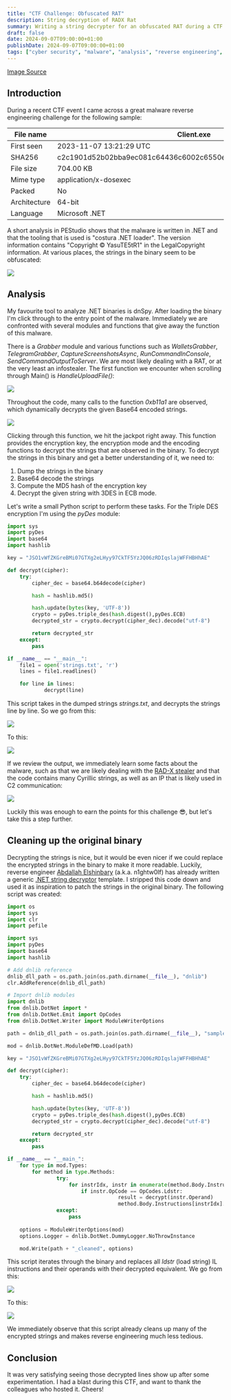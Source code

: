 ```yaml
---
title: "CTF Challenge: Obfuscated RAT"
description: String decryption of RADX Rat
summary: Writing a string decrypter for an obfuscated RAT during a CTF challenge.
draft: false
date: 2024-09-07T09:00:00+01:00
publishDate: 2024-09-07T09:00:00+01:00
tags: ["cyber security", "malware", "analysis", "reverse engineering", "hacking", "frostygoop"]
---
```


[Image Source](https://www.freepik.com/free-ai-image/futuristic-style-possum-wearing-armor_94941490.htm#fromView=search&page=1&position=18&uuid=2a7451d4-cee6-4371-8156-b1bd1845e987)

## Introduction

During a recent CTF event I came across a great malware reverse engineering challenge for the following sample:

| File name  | Client.exe                                                     |
|------------|------------------------------------------------------------------|
| First seen | 2023-11-07 13:21:29 UTC                                      |
| SHA256     |  c2c1901d52b02bba9ec081c64436c6002c6550ebf185c89af79567381455de1a  |
| File size  | 704.00 KB                                                 |
| Mime type  | application/x-dosexec                                            |
| Packed     | No                                                               |
| Architecture| 64-bit | 
| Language | Microsoft .NET |

A short analysis in PEStudio shows that the malware is written in .NET and that the tooling that is used is "costura .NET loader". The version information contains "Copyright © YasuTE5tR1" in the LegalCopyright information. At various places, the strings in the binary seem to be obfuscated:

![](img/pestudio_copyright.png)

## Analysis

My favourite tool to analyze .NET binaries is dnSpy. After loading the binary I'm click through to the entry point of the malware. Immediately we are confronted with several modules and functions that give away the function of this malware. 

There is a *Grabber* module and various functions such as *WalletsGrabber*, *TelegramGrabber*, *CaptureScreenshotsAsync*, *RunCommandInConsole*, *SendCommandOutputToServer*. We are most likely dealing with a RAT, or at the very least an infostealer. The first function we encounter when scrolling through Main() is *HandleUploadFile()*:

![](img/encryption_function.png)

Throughout the code, many calls to the function *0xb11a1* are observed, which dynamically decrypts the given Base64 encoded strings. 

![](img/0xb11a1.png)

Clicking through this function, we hit the jackpot right away. This function provides the encryption key, the encryption mode and the encoding functions to decrypt the strings that are observed in the binary. To decrypt the strings in this binary and get a better understanding of it, we need to:

1. Dump the strings in the binary
2. Base64 decode the strings
3. Compute the MD5 hash of the encryption key
4. Decrypt the given string with 3DES in ECB mode. 

Let's write a small Python script to perform these tasks. For the Triple DES encryption I'm using the *pyDes* module:

```Python
import sys
import pyDes
import base64
import hashlib

key = "JSO1vWfZKGreBMi07GTXg2eLHyy97CkTF5YzJQ06zRDIqslajWFFHBHhAE"

def decrypt(cipher):
    try:
        cipher_dec = base64.b64decode(cipher)

        hash = hashlib.md5()

        hash.update(bytes(key, 'UTF-8'))
        crypto = pyDes.triple_des(hash.digest(),pyDes.ECB)
        decrypted_str = crypto.decrypt(cipher_dec).decode("utf-8")

        return decrypted_str
    except:
        pass

if __name__ == "__main__":
    file1 = open('strings.txt', 'r')
    lines = file1.readlines()

    for line in lines:
            decrypt(line)
```

This script takes in the dumped strings *strings.txt*, and decrypts the strings line by line. So we go from this:

![](img/encrypted.png)

To this:

![](img/decrypted.png)

If we review the output, we immediately learn some facts about the malware, such as that we are likely dealing with the [RAD-X stealer](https://www.virustotal.com/gui/file/c2c1901d52b02bba9ec081c64436c6002c6550ebf185c89af79567381455de1a/details) and that the code contains many Cyrillic strings, as well as an IP that is likely used in C2 communication:

![](img/c2ip.png)

Luckily this was enough to earn the points for this challenge 😎, but let's take this a step further.

## Cleaning up the original binary

Decrypting the strings is nice, but it would be even nicer if we could replace the encrypted strings in the binary to make it more readable. Luckily, reverse engineer [Abdallah Elshinbary](https://twitter.com/_n1ghtw0lf?lang=en) (a.k.a. n1ghtw0lf) has already written a generic [.NET string decryptor](https://n1ght-w0lf.github.io/tutorials/dotnet-string-decryptor/) template. I stripped this code down and used it as inspiration to patch the strings in the original binary. The following script was created:

```Python
import os
import sys
import clr
import pefile

import sys
import pyDes
import base64
import hashlib

# Add dnlib reference
dnlib_dll_path = os.path.join(os.path.dirname(__file__), "dnlib")
clr.AddReference(dnlib_dll_path)

# Import dnlib modules
import dnlib
from dnlib.DotNet import *
from dnlib.DotNet.Emit import OpCodes
from dnlib.DotNet.Writer import ModuleWriterOptions

path = dnlib_dll_path = os.path.join(os.path.dirname(__file__), "sample")

mod = dnlib.DotNet.ModuleDefMD.Load(path)

key = "JSO1vWfZKGreBMi07GTXg2eLHyy97CkTF5YzJQ06zRDIqslajWFFHBHhAE"

def decrypt(cipher):
    try:
        cipher_dec = base64.b64decode(cipher)

        hash = hashlib.md5()

        hash.update(bytes(key, 'UTF-8'))
        crypto = pyDes.triple_des(hash.digest(),pyDes.ECB)
        decrypted_str = crypto.decrypt(cipher_dec).decode("utf-8")

        return decrypted_str
    except:
        pass

if __name__ == "__main_":
    for type in mod.Types:
        for method in type.Methods:
                try:
                    for instrIdx, instr in enumerate(method.Body.Instructions):
                        if instr.OpCode == OpCodes.Ldstr:
                                    result = decrypt(instr.Operand)
                                    method.Body.Instructions[instrIdx].Operand = result
                except:
                    pass
                                
    options = ModuleWriterOptions(mod)
    options.Logger = dnlib.DotNet.DummyLogger.NoThrowInstance

    mod.Write(path + "_cleaned", options)
```
This script iterates through the binary and replaces all *ldstr* (load string) IL instructions and their operands with their decrypted equivalent.  We go from this:

![](img/before.png)

To this:

![](img/after.png)

We immediately observe that this script already cleans up many of the encrypted strings and makes reverse engineering much less tedious.

## Conclusion
It was very satisfying seeing those decrypted lines show up after some experimentation. I had a blast during this CTF, and want to thank the colleagues who hosted it. Cheers!


